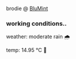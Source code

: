 brodie @ [BluMint](https://www.linkedin.com/company/blumint-io/)

<!--weather_start-->
### working conditions..

weather: moderate rain 🌧️

temp: 14.95 °C 👕

<!--weather_end-->
